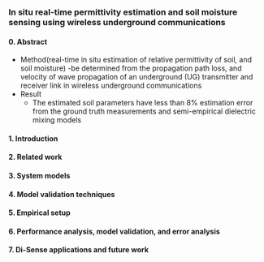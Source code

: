 ### In situ real-time permittivity estimation and soil moisture sensing using wireless underground communications

#### 0. Abstract
- Method(real-time in situ estimation of relative permittivity of soil, and soil moisture)
    -be determined from the propagation path loss, and velocity of wave propagation of an underground (UG) transmitter and receiver link in wireless underground communications
- Result
    - The estimated soil parameters have less than 8% estimation error from the ground truth measurements and semi-empirical dielectric mixing models
    
#### 1. Introduction
#### 2. Related work
#### 3. System models
#### 4. Model validation techniques
#### 5. Empirical setup
#### 6. Performance analysis, model validation, and error analysis
#### 7. Di-Sense applications and future work